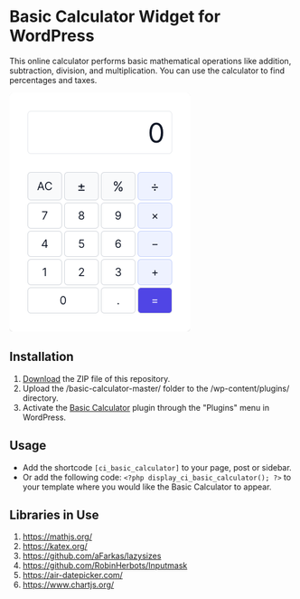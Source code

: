 # Basic Calculator Widget for WordPress

This online calculator performs basic mathematical operations like addition, subtraction, division, and multiplication. You can use the calculator to find percentages and taxes.

![Basic Calculator Input Form](/assets/images/screenshot-1.png "Basic Calculator Input Form")

## Installation

1. [Download](https://github.com/pub-calculator-io/age-calculator/archive/refs/heads/master.zip) the ZIP file of this repository.
2. Upload the /basic-calculator-master/ folder to the /wp-content/plugins/ directory.
3. Activate the [Basic Calculator](https://www.calculator.io/basic-calculator/ "Basic Calculator Homepage") plugin through the "Plugins" menu in WordPress.

## Usage
* Add the shortcode `[ci_basic_calculator]` to your page, post or sidebar.
* Or add the following code: `<?php display_ci_basic_calculator(); ?>` to your template where you would like the Basic Calculator to appear.

## Libraries in Use
1. https://mathjs.org/
2. https://katex.org/
3. https://github.com/aFarkas/lazysizes
4. https://github.com/RobinHerbots/Inputmask
5. https://air-datepicker.com/
6. https://www.chartjs.org/
